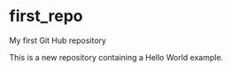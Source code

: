 # first_repo
My first Git Hub repository

This is a new repository containing a Hello World example.
